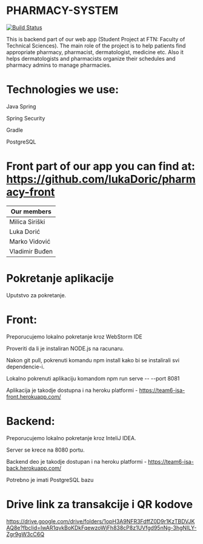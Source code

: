 # PHARMACY-SYSTEM

[![Build Status](https://travis-ci.com/milicasiriski/pharmacy-backend.svg?branch=develop)](https://travis-ci.com/milicasiriski/pharmacy-backend)

This is backend part of our web app (Student Project at FTN: Faculty of Technical Sciences).
The main role of the project is to help patients find appropriate pharmacy, pharmacist,
dermatologist, medicine etc. Also it helps dermatologists and pharmacists organize
their schedules and pharmacy admins to manage pharmacies.

# Technologies we use:

 Java Spring
 
 Spring Security
 
 Gradle
 
 PostgreSQL

# Front part of our app you can find at: https://github.com/lukaDoric/pharmacy-front

| Our members          | 
| -------------------- | 
| Milica Siriški       | 
| Luka Dorić           | 
| Marko Vidović        | 
| Vladimir Buđen       | 

# Pokretanje aplikacije
Uputstvo za pokretanje.

# Front: 

Preporucujemo lokalno pokretanje kroz WebStorm IDE

Proveriti da li je instaliran NODE.js na racunaru.

Nakon git pull, pokrenuti komandu npm install kako bi se instalirali svi dependencie-i.

Lokalno pokrenuti aplikaciju komandom npm run serve -- --port 8081

Aplikacija je takodje dostupna i na heroku platformi - https://team6-isa-front.herokuapp.com/

# Backend:

Preporucujemo lokalno pokretanje kroz InteliJ IDEA.

Server se krece na 8080 portu.

Backend deo je takodje dostupan i na heroku platformi - https://team6-isa-back.herokuapp.com/

Potrebno je imati PostgreSQL bazu

# Drive link za transakcije i QR kodove

https://drive.google.com/drive/folders/1opH3A9NFR3FdffZ0D9r1KzTBDVJKAQ8e?fbclid=IwAR1qvkBoKDkFqewzoWjFh838cP8z1UVfgd95nNg-3hgNILY-Zgr9gW3cC6Q

